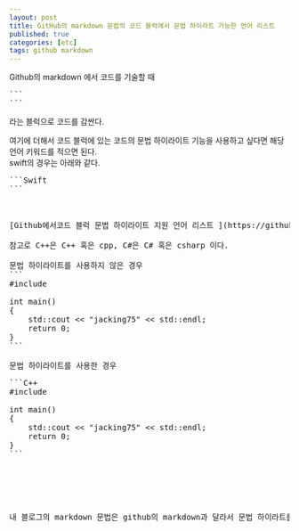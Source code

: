```yaml
---
layout: post
title: GitHub의 markdown 문법의 코드 블럭에서 문법 하이라트 가능한 언어 리스트
published: true
categories: [etc]
tags: github markdown
---
```

Github의 markdown 에서 코드를 기술할 때  
<pre>
```
```  
</pre>  
라는 블럭으로 코드를 감싼다.  
  
여기에 더해서 코드 블럭에 있는 코드의 문법 하이라이트 기능을 사용하고 싶다면 해당 언어 키워드를 적으면 된다.  
swift의 경우는 아래와 같다.  
<pre>
```Swift
```
<pre>    
  
[Github에서코드 블럭 문법 하이라이트 지원 언어 리스트 ](https://github.com/github/linguist/blob/master/lib/linguist/languages.yml)  
  
참고로 C++은 C++ 혹은 cpp, C#은 C# 혹은 csharp 이다.  
  
문법 하이라이트를 사용하지 않은 경우    
```
#include <iostream>

int main()
{
	std::cout << "jacking75" << std::endl;
	return 0;
}
``` 
  
문법 하이라이트를 사용한 경우    
<pre>
```C++
#include <iostream>

int main()
{
	std::cout << "jacking75" << std::endl;
	return 0;
}
```
<pre>  

<br>  
  
내 블로그의 markdown 문법은 github의 markdown과 달라서 문법 하이라트를 사용할 수 없다. ㅠㅠ